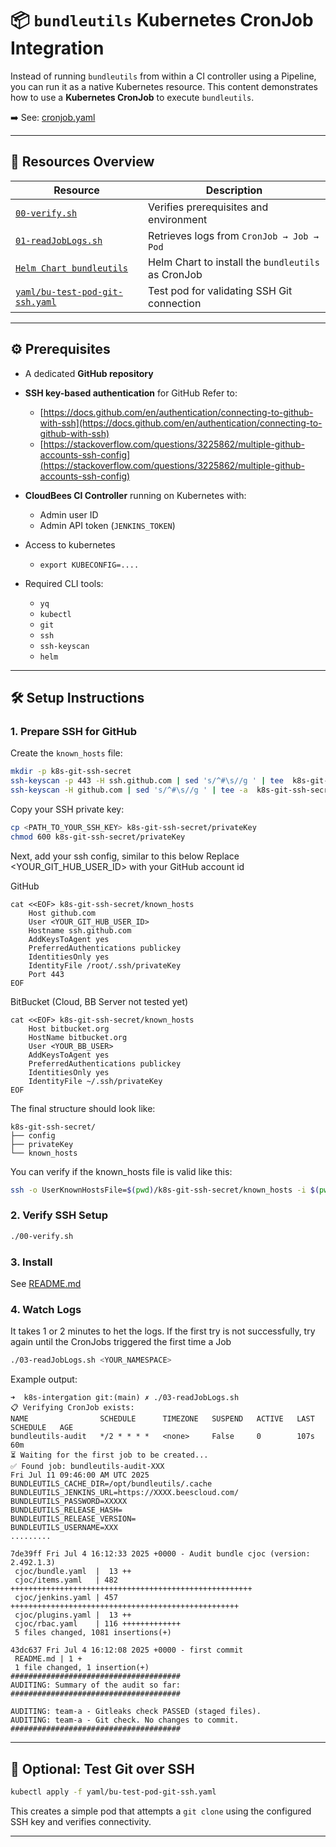 # 📦 `bundleutils` Kubernetes CronJob Integration

Instead of running `bundleutils` from within a CI controller using a Pipeline, you can run it as a native Kubernetes resource.
This content demonstrates how to use a **Kubernetes CronJob** to execute `bundleutils`.

➡️ See: [cronjob.yaml](helm/bundleutils-chart/templates/cronjob.yaml)

---

## 📁 Resources Overview

| Resource                                                           | Description                                        |
|--------------------------------------------------------------------|----------------------------------------------------|
| [`00-verify.sh`](00-verify.sh)                                     | Verifies prerequisites and environment             |
| [`01-readJobLogs.sh`](01-readJobLogs.sh)                           | Retrieves logs from `CronJob → Job → Pod`          |
| [`Helm Chart bundleutils`](helm/bundleutils-chart/README.md)       | Helm Chart to install the `bundleutils` as CronJob |
| [`yaml/bu-test-pod-git-ssh.yaml`](yaml/bu-test-pod-git-ssh.yaml)   | Test pod for validating SSH Git connection         |

---

## ⚙️ Prerequisites

* A dedicated **GitHub repository**
* **SSH key-based authentication** for GitHub
  Refer to:

  * [https://docs.github.com/en/authentication/connecting-to-github-with-ssh](https://docs.github.com/en/authentication/connecting-to-github-with-ssh)
  * [https://stackoverflow.com/questions/3225862/multiple-github-accounts-ssh-config](https://stackoverflow.com/questions/3225862/multiple-github-accounts-ssh-config)
* **CloudBees CI Controller** running on Kubernetes with:
  * Admin user ID
  * Admin API token (`JENKINS_TOKEN`)
* Access to kubernetes
  * `export KUBECONFIG=....`
* Required CLI tools:
  * `yq`
  * `kubectl`
  * `git`
  * `ssh`
  * `ssh-keyscan`
  * `helm`

---

## 🛠 Setup Instructions

### 1. Prepare SSH for GitHub

Create the `known_hosts` file:

```bash
mkdir -p k8s-git-ssh-secret
ssh-keyscan -p 443 -H ssh.github.com | sed 's/^#\s//g ' | tee  k8s-git-ssh-secret/known_hosts
ssh-keyscan -H github.com | sed 's/^#\s//g ' | tee -a  k8s-git-ssh-secret/known_hosts

```

Copy your SSH private key:

```bash
cp <PATH_TO_YOUR_SSH_KEY> k8s-git-ssh-secret/privateKey
chmod 600 k8s-git-ssh-secret/privateKey
```

Next, add your ssh config, similar to this below
Replace <YOUR_GIT_HUB_USER_ID> with your GitHub account id 

GitHub
```config
cat <<EOF> k8s-git-ssh-secret/known_hosts
    Host github.com
    User <YOUR_GIT_HUB_USER_ID>
    Hostname ssh.github.com
    AddKeysToAgent yes
    PreferredAuthentications publickey
    IdentitiesOnly yes
    IdentityFile /root/.ssh/privateKey
    Port 443
EOF
```

BitBucket (Cloud, BB Server not tested yet)

```config
cat <<EOF> k8s-git-ssh-secret/known_hosts
    Host bitbucket.org
    HostName bitbucket.org
    User <YOUR_BB_USER>
    AddKeysToAgent yes
    PreferredAuthentications publickey
    IdentitiesOnly yes
    IdentityFile ~/.ssh/privateKey
EOF
```


The final structure should look like:

```
k8s-git-ssh-secret/
├── config
├── privateKey
└── known_hosts
```

You can verify if the known_hosts file is valid like this:

```bash
ssh -o UserKnownHostsFile=$(pwd)/k8s-git-ssh-secret/known_hosts -i $(pwd)/k8s-git-ssh-secret/privateKey git@github.com
```


### 2. Verify SSH Setup

```bash
./00-verify.sh
```

### 3. Install

See [README.md](helm/bundleutils-chart/README.md)

### 4. Watch Logs

It takes 1 or 2 minutes to het the logs. If the first try is not successfully, try again until the CronJobs triggered the first time a Job 

```bash
./03-readJobLogs.sh <YOUR_NAMESPACE>
```

Example output:

```
➜  k8s-intergation git:(main) ✗ ./03-readJobLogs.sh
📋 Verifying CronJob exists:
NAME                SCHEDULE      TIMEZONE   SUSPEND   ACTIVE   LAST SCHEDULE   AGE
bundleutils-audit   */2 * * * *   <none>     False     0        107s            60m
⏳ Waiting for the first job to be created...
✅ Found job: bundleutils-audit-XXX
Fri Jul 11 09:46:00 AM UTC 2025
BUNDLEUTILS_CACHE_DIR=/opt/bundleutils/.cache
BUNDLEUTILS_JENKINS_URL=https://XXXX.beescloud.com/
BUNDLEUTILS_PASSWORD=XXXXX
BUNDLEUTILS_RELEASE_HASH=
BUNDLEUTILS_RELEASE_VERSION=
BUNDLEUTILS_USERNAME=XXX
.........

7de39ff Fri Jul 4 16:12:33 2025 +0000 - Audit bundle cjoc (version: 2.492.1.3)
 cjoc/bundle.yaml  |  13 ++
 cjoc/items.yaml   | 482 ++++++++++++++++++++++++++++++++++++++++++++++++++++++
 cjoc/jenkins.yaml | 457 +++++++++++++++++++++++++++++++++++++++++++++++++++
 cjoc/plugins.yaml |  13 ++
 cjoc/rbac.yaml    | 116 +++++++++++++
 5 files changed, 1081 insertions(+)

43dc637 Fri Jul 4 16:12:08 2025 +0000 - first commit
 README.md | 1 +
 1 file changed, 1 insertion(+)
######################################
AUDITING: Summary of the audit so far:
######################################

AUDITING: team-a - Gitleaks check PASSED (staged files).
AUDITING: team-a - Git check. No changes to commit.
######################################
```

---

## 🧪 Optional: Test Git over SSH

```bash
kubectl apply -f yaml/bu-test-pod-git-ssh.yaml
```

This creates a simple pod that attempts a `git clone` using the configured SSH key and verifies connectivity.

---



